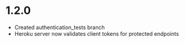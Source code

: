 # 1.2.0

- Created authentication_tests branch
- Heroku server now validates client tokens for protected endpoints

